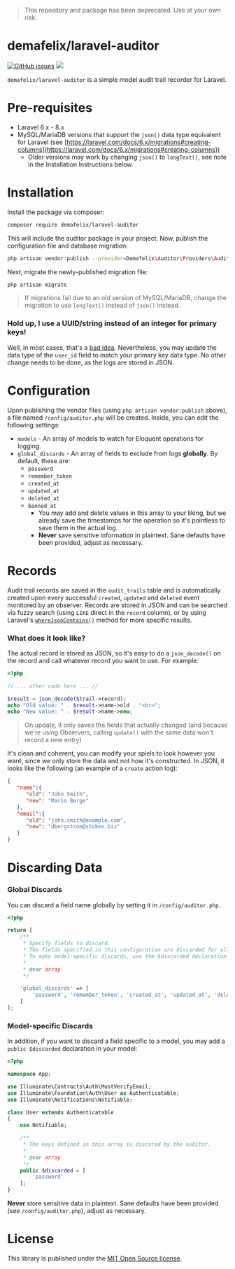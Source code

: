 > This repository and package has been deprecated. Use at your own risk.

# demafelix/laravel-auditor

[![GitHub issues](https://img.shields.io/github/issues/liamdemafelix/laravel-auditor)](https://github.com/liamdemafelix/laravel-auditor/issues) ![](https://img.shields.io/badge/runs%20on-laravel%206.x%20%20to%208.x-red)

`demafelix/laravel-auditor` is a simple model audit trail recorder for Laravel.

# Pre-requisites

* Laravel 6.x - 8.x
* MySQL/MariaDB versions that support the `json()` data type equivalent for Laravel (see [https://laravel.com/docs/6.x/migrations#creating-columns](https://laravel.com/docs/6.x/migrations#creating-columns))
    * Older versions may work by changing `json()` to `longText()`, see note in the Installation Instructions below.

# Installation

Install the package via composer:

```bash
composer require demafelix/laravel-auditor
```

This will include the auditor package in your project. Now, publish the configuration file and database migration:

```bash
php artisan vendor:publish --provider=Demafelix\Auditor\Providers\AuditorServiceProvider
```

Next, migrate the newly-published migration file:

```bash
php artisan migrate
```

> If migrations fail due to an old version of MySQL/MariaDB, change the migration to use `longText()` instead of `json()` instead.

### Hold up, I use a UUID/string instead of an integer for primary keys!

Well, in most cases, that's a [bad idea](https://tomharrisonjr.com/uuid-or-guid-as-primary-keys-be-careful-7b2aa3dcb439). Nevertheless, you may update the data type of the `user_id` field to match your primary key data type. No other change needs to be done, as the logs are stored in JSON.

# Configuration

Upon publishing the vendor files (using `php artisan vendor:publish` above), a file named `/config/auditor.php` will be created. Inside, you can edit the following settings:

* `models` - An array of models to watch for Eloquent operations for logging.
* `global_discards` - An array of fields to exclude from logs **globally**. By default, these are:
    * `password`
    * `remember_token`
    * `created_at`
    * `updated_at`
    * `deleted_at`
    * `banned_at`
        * You may add and delete values in this array to your liking, but we already save the timestamps for the operation so it's pointless to save them in the actual log.
        * **Never** save sensitive information in plaintext. Sane defaults have been provided, adjust as necessary.

# Records

Audit trail records are saved in the `audit_trails` table and is automatically created upon every successful `created`, `updated` and `deleted` event monitored by an observer. Records are stored in JSON and can be searched via fuzzy search (using `LIKE` direct in the `record` column), or by using Laravel's [`whereJsonContains()`](https://laravel.com/docs/6.x/queries#json-where-clauses) method for more specific results.

### What does it look like?

The actual record is stored as JSON, so it's easy to do a `json_decode()` on the record and call whatever record you want to use. For example:

```php
<?php

// ... other code here ... //

$result = json_decode($trail->record);
echo "Old value: " . $result->name->old . "<br>";
echo "New value: " . $result->name->new;
```

> On update, it only saves the fields that actually changed (and because we're using Observers, calling `update()` with the same data won't record a new entry)

It's clean and coherent, you can modify your spiels to look however you want, since we only store the data and not how it's constructed. In JSON, it looks like the following (an example of a `create` action log):

```json
{ 
   "name":{ 
      "old": "John Smith",
      "new": "Mario Berge"
   },
   "email":{ 
      "old": "john.smith@example.com",
      "new": "dbergstrom@stokes.biz"
   }
}
```

# Discarding Data

### Global Discards

You can discard a field name globally by setting it in `/config/auditor.php`.

```php
<?php

return [
    /**
     * Specify fields to discard.
     * The fields specified in this configuration are discarded for all models.
     * To make model-specific discards, use the $discarded declaration on your model.
     *
     * @var array
     */

    'global_discards' => [
        'password', 'remember_token', 'created_at', 'updated_at', 'deleted_at', 'banned_at'
    ]
];
```

### Model-specific Discards

In addition, if you want to discard a field specific to a model, you may add a `public $discarded` declaration in your model:

```php
<?php

namespace App;

use Illuminate\Contracts\Auth\MustVerifyEmail;
use Illuminate\Foundation\Auth\User as Authenticatable;
use Illuminate\Notifications\Notifiable;

class User extends Authenticatable
{
    use Notifiable;

    /**
     * The keys defined in this array is discared by the auditor.
     *
     * @var array
     */
    public $discarded = [
        'password'
    ];
}
```

**Never** store sensitive data in plaintext. Sane defaults have been provided (see `/config/auditor.php`), adjust as necessary.

# License

This library is published under the [MIT Open Source license](https://github.com/liamdemafelix/auditor/blob/master/LICENSE).
